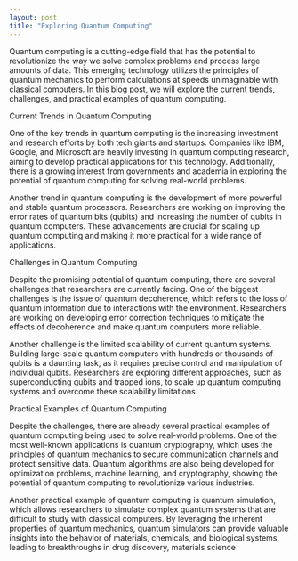```yaml
---
layout: post
title: "Exploring Quantum Computing"
---
```


Quantum computing is a cutting-edge field that has the potential to revolutionize the way we solve complex problems and process large amounts of data. This emerging technology utilizes the principles of quantum mechanics to perform calculations at speeds unimaginable with classical computers. In this blog post, we will explore the current trends, challenges, and practical examples of quantum computing.

Current Trends in Quantum Computing

One of the key trends in quantum computing is the increasing investment and research efforts by both tech giants and startups. Companies like IBM, Google, and Microsoft are heavily investing in quantum computing research, aiming to develop practical applications for this technology. Additionally, there is a growing interest from governments and academia in exploring the potential of quantum computing for solving real-world problems.

Another trend in quantum computing is the development of more powerful and stable quantum processors. Researchers are working on improving the error rates of quantum bits (qubits) and increasing the number of qubits in quantum computers. These advancements are crucial for scaling up quantum computing and making it more practical for a wide range of applications.

Challenges in Quantum Computing

Despite the promising potential of quantum computing, there are several challenges that researchers are currently facing. One of the biggest challenges is the issue of quantum decoherence, which refers to the loss of quantum information due to interactions with the environment. Researchers are working on developing error correction techniques to mitigate the effects of decoherence and make quantum computers more reliable.

Another challenge is the limited scalability of current quantum systems. Building large-scale quantum computers with hundreds or thousands of qubits is a daunting task, as it requires precise control and manipulation of individual qubits. Researchers are exploring different approaches, such as superconducting qubits and trapped ions, to scale up quantum computing systems and overcome these scalability limitations.

Practical Examples of Quantum Computing

Despite the challenges, there are already several practical examples of quantum computing being used to solve real-world problems. One of the most well-known applications is quantum cryptography, which uses the principles of quantum mechanics to secure communication channels and protect sensitive data. Quantum algorithms are also being developed for optimization problems, machine learning, and cryptography, showing the potential of quantum computing to revolutionize various industries.

Another practical example of quantum computing is quantum simulation, which allows researchers to simulate complex quantum systems that are difficult to study with classical computers. By leveraging the inherent properties of quantum mechanics, quantum simulators can provide valuable insights into the behavior of materials, chemicals, and biological systems, leading to breakthroughs in drug discovery, materials science